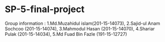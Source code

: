 # SP-5-final-project
Group information : 1.Md.Muzahidul islam(201-15-14073), 2.Sajid-ul Anam Sochcoo (201-15-14074), 3.Mahmodul Hasan (201-15-14070), 4.Shariar Pulak (201-15-14034), 5.Md Fuad Bin Fazle (191-15-12727)
